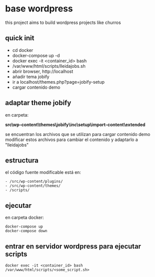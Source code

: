 base wordpress
=
this project aims to build wordpress projects like churros

quick init
-

* cd docker
* docker-compose up -d
* docker exec -it <container_id> bash
* /var/www/html/scripts/lleidajobs.sh
* abrir browser, http://localhost
* añadir tema jobify
* ir a localhost/themes.php?page=jobify-setup
* cargar contenido demo

adaptar theme jobify
-
en carpeta:

**src\wp-content\themes\jobify\inc\setup\import-content\extended**

se encuentran los archivos que se utilizan para cargar contenido demo
modificar estos archivos para cambiar el contenido y adaptarlo a "lleidajobs"

estructura
-
el código fuente modificable está en:

````
- /src/wp-content/plugins/
- /src/wp-content/themes/
- /scripts/
````

ejecutar
-
en carpeta docker: 

```` 
docker-compose up 
docker-compose down 
````

entrar en servidor wordpress para ejecutar  scripts
-

```` 
docker exec -it <container_id> bash
/var/www/html/scripts/<some_script.sh>
````
